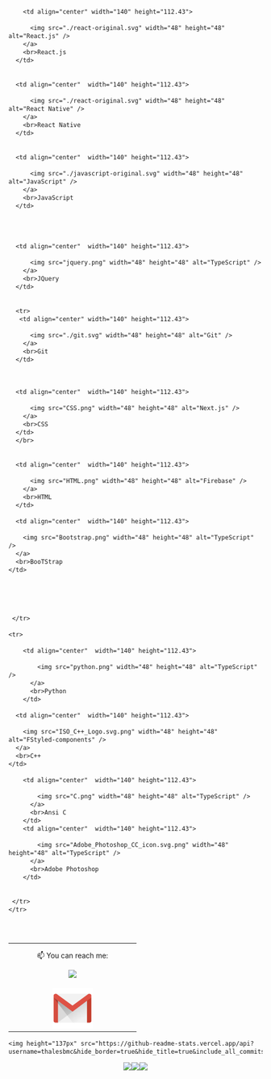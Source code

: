 
<table align= "center">
    <tr>
       
       
       
        <td align="center" width="140" height="112.43">
        
          <img src="./react-original.svg" width="48" height="48" alt="React.js" />
        </a>
        <br>React.js
      </td>


      <td align="center"  width="140" height="112.43">
     
          <img src="./react-original.svg" width="48" height="48" alt="React Native" />
        </a>
        <br>React Native
      </td>


      <td align="center"  width="140" height="112.43">
        
          <img src="./javascript-original.svg" width="48" height="48" alt="JavaScript" />
        </a>
        <br>JavaScript
      </td>




      <td align="center"  width="140" height="112.43">
        
          <img src="jquery.png" width="48" height="48" alt="TypeScript" />
        </a>
        <br>JQuery
      </td>
     
      
      <tr>
       <td align="center" width="140" height="112.43">
        
          <img src="./git.svg" width="48" height="48" alt="Git" />
        </a>
        <br>Git
      </td>



      <td align="center"  width="140" height="112.43">
        
          <img src="CSS.png" width="48" height="48" alt="Next.js" />
        </a>
        <br>CSS
      </td>
      </br>


      <td align="center"  width="140" height="112.43">
        
          <img src="HTML.png" width="48" height="48" alt="Firebase" />
        </a>
        <br>HTML
      </td>
     
      <td align="center"  width="140" height="112.43">
        
        <img src="Bootstrap.png" width="48" height="48" alt="TypeScript" />
      </a>
      <br>BooTStrap
    </td>




      
     </tr>

    <tr>

        <td align="center"  width="140" height="112.43">
        
            <img src="python.png" width="48" height="48" alt="TypeScript" />
          </a>
          <br>Python
        </td>
        
      <td align="center"  width="140" height="112.43">
       
        <img src="ISO_C++_Logo.svg.png" width="48" height="48" alt="FStyled-components" />
      </a>
      <br>C++
    </td>
        
        <td align="center"  width="140" height="112.43">
        
            <img src="C.png" width="48" height="48" alt="TypeScript" />
          </a>
          <br>Ansi C
        </td>
        <td align="center"  width="140" height="112.43">
        
            <img src="Adobe_Photoshop_CC_icon.svg.png" width="48" height="48" alt="TypeScript" />
          </a>
          <br>Adobe Photoshop
        </td>
        
          
     </tr>   
    </tr>
    
  </table>
  </br>
    
  <table align= "center">
    <td align="center"  width="240" height="112.43">
     <p  style="margin-top:12px">
    📫 You can reach me:
       </P
    </br>
    <a href="https://www.linkedin.com/in/jayadip-sahoo-166165228"><img src="https://cdn2.iconfinder.com/data/icons/social-media-2285/512/1_Linkedin_unofficial_colored_svg-128.png" width="80">
    </br>
    </br>
    <a href="mailto:jayadip360@gmail.com"><img src="./gmail.png" width="80"></a>
  
  </td>
  </table>
  <p align="center">
     
    <img height="137px" src="https://github-readme-stats.vercel.app/api?username=thalesbmc&hide_border=true&hide_title=true&include_all_commits=true&count_private=true&show_icons=true&title_color=7A7ADB&icon_color=2234AE&text_color=D3D3D3&bg_color=0,000000,130F40"/>
  </p>
  
   <p align="center">
    <img src="https://media3.giphy.com/media/ln7z2eWriiQAllfVcn/200w.webp" width="100"><img src="https://i.giphy.com/media/eNAsjO55tPbgaor7ma/200w.webp" width="100"><img src="https://i.giphy.com/media/IdyAQJVN2kVPNUrojM/200.webp" width="100">
  </p>
  

